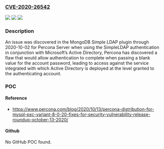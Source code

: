 ### [CVE-2020-26542](https://cve.mitre.org/cgi-bin/cvename.cgi?name=CVE-2020-26542)
![](https://img.shields.io/static/v1?label=Product&message=n%2Fa&color=blue)
![](https://img.shields.io/static/v1?label=Version&message=n%2Fa&color=blue)
![](https://img.shields.io/static/v1?label=Vulnerability&message=n%2Fa&color=brighgreen)

### Description

An issue was discovered in the MongoDB Simple LDAP plugin through 2020-10-02 for Percona Server when using the SimpleLDAP authentication in conjunction with Microsoft’s Active Directory, Percona has discovered a flaw that would allow authentication to complete when passing a blank value for the account password, leading to access against the service integrated with which Active Directory is deployed at the level granted to the authenticating account.

### POC

#### Reference
- https://www.percona.com/blog/2020/10/13/percona-distribution-for-mysql-pxc-variant-8-0-20-fixes-for-security-vulnerability-release-roundup-october-13-2020/

#### Github
No GitHub POC found.


